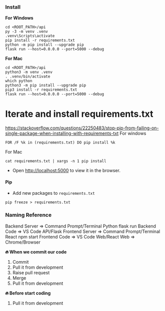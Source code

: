  ### Install

**For Windows**

```
cd <ROOT_PATH>/api
py -3 -m venv .venv
.venv\Scripts\activate
pip install -r requirements.txt
python -m pip install --upgrade pip
flask run --host=0.0.0.0 --port=5000 --debug
```

**For Mac**

```
cd <ROOT_PATH>/api
python3 -m venv .venv
. .venv/bin/activate
which python
python3 -m pip install --upgrade pip
pip3 install -r requirements.txt
flask run --host=0.0.0.0 --port=5000 --debug
```

# Iterate and install requirements.txt
https://stackoverflow.com/questions/22250483/stop-pip-from-failing-on-single-package-when-installing-with-requirements-txt
For windows
```
FOR /F %k in (requirements.txt) DO pip install %k
```
For Mac
```
cat requirements.txt | xargs -n 1 pip install
```

- Open [http://localhost:5000](http://localhost:5000) to view it in the browser.

#### Pip

- Add new packages to `requirements.txt`

```
pip freeze > requirements.txt
```

### Naming Reference
Backend Server  => Command Prompt/Terminal Python flask run
Backend Code => VS Code API/Flask
Frontend Server => Command Prompt/Terminal React npm start
Frontend Code => VS Code Web/React
Web => Chrome/Browser

**🔥 When we commit our code**
1. Commit
2. Pull it from development
3. Raise pull request
4. Merge
5. Pull it from development

**🔥 Before start coding**
1. Pull it from development
